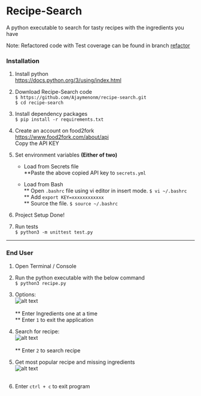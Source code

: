 # Recipe-Search
A python executable to search for tasty recipes with the ingredients you have

Note: Refactored code with Test coverage can be found in branch [refactor](https://github.com/Ajaymenonm/recipe-search/tree/refactor)

### Installation

1. Install python <br /> https://docs.python.org/3/using/index.html

2. Download Recipe-Search code <br />
  `$ https://github.com/Ajaymenonm/recipe-search.git` <br />
  `$ cd recipe-search`

3. Install dependency packages <br />
  `$ pip install -r requirements.txt`

4. Create an account on food2fork <br />
   https://www.food2fork.com/about/api <br /> Copy the API KEY

5. Set environment variables ****(Either of two)****
    * Load from Secrets file <br /> 
    **Paste the above copied API key to `secrets.yml`

    * Load from Bash <br /> 
    ** Open `.bashrc` file using vi editor in insert mode. `$ vi ~/.bashrc`<br />
    ** Add `export KEY=xxxxxxxxxxxx`<br />
    ** Source the file. `$ source ~/.bashrc`

6. Project Setup Done!

7. Run tests <br />
  `$ python3 -m unittest test.py`

---------------------------

### End User

1. Open Terminal / Console <br />

2. Run the python executable with the below command <br />
  `$ python3 recipe.py` 
  
3. Options: <br />
![alt text](https://s3.amazonaws.com/recipe-search/recipe_ing.png) <br /><br />
** Enter Ingredients one at a time <br />
** Enter `1` to exit the application

4. Search for recipe: <br />
![alt text](https://s3.amazonaws.com/recipe-search/search_rec.png) <br /><br />
** Enter `2` to search recipe

5. Get most popular recipe and missing ingredients <br />
![alt text](https://s3.amazonaws.com/recipe-search/recipe.png) <br /><br />

6. Enter `ctrl + c` to exit program <br />


